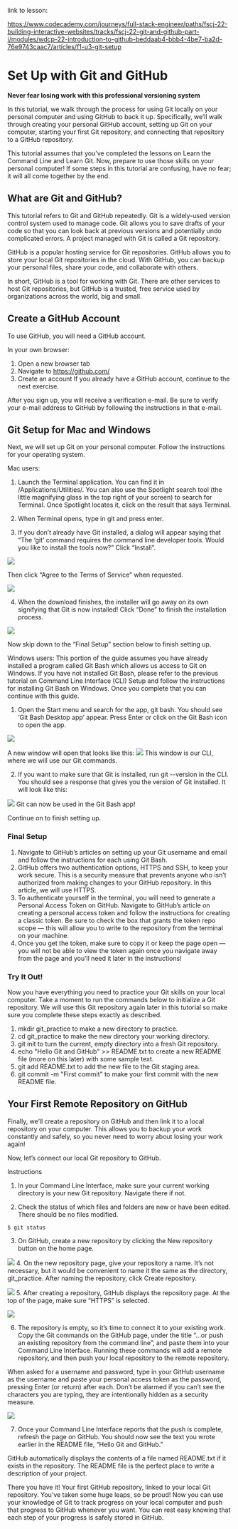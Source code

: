 link to lesson:

https://www.codecademy.com/journeys/full-stack-engineer/paths/fscj-22-building-interactive-websites/tracks/fscj-22-git-and-github-part-i/modules/wdcp-22-introduction-to-github-beddaab4-bbb4-4be7-ba2d-76e9743caac7/articles/f1-u3-git-setup

# Set Up with Git and GitHub
**Never fear losing work with this professional versioning system**

In this tutorial, we walk through the process for using Git locally on your personal computer and using GitHub to back it up. Specifically, we’ll walk through creating your personal GitHub account, setting up Git on your computer, starting your first Git repository, and connecting that repository to a GitHub repository.

This tutorial assumes that you’ve completed the lessons on Learn the Command Line and Learn Git. Now, prepare to use those skills on your personal computer! If some steps in this tutorial are confusing, have no fear; it will all come together by the end.

## What are Git and GitHub?
This tutorial refers to Git and GitHub repeatedly. Git is a widely-used version control system used to manage code. Git allows you to save drafts of your code so that you can look back at previous versions and potentially undo complicated errors. A project managed with Git is called a Git repository.

GitHub is a popular hosting service for Git repositories. GitHub allows you to store your local Git repositories in the cloud. With GitHub, you can backup your personal files, share your code, and collaborate with others.

In short, GitHub is a tool for working with Git. There are other services to host Git repositories, but GitHub is a trusted, free service used by organizations across the world, big and small.

## Create a GitHub Account
To use GitHub, you will need a GitHub account.

In your own browser:

1. Open a new browser tab
2. Navigate to https://github.com/
3. Create an account
If you already have a GitHub account, continue to the next exercise.

After you sign up, you will receive a verification e-mail. Be sure to verify your e-mail address to GitHub by following the instructions in that e-mail.

## Git Setup for Mac and Windows
Next, we will set up Git on your personal computer. Follow the instructions for your operating system.

Mac users:
1. Launch the Terminal application. You can find it in /Applications/Utilities/. You can also use the Spotlight search tool (the little magnifying glass in the top right of your screen) to search for Terminal. Once Spotlight locates it, click on the result that says Terminal.

2. When Terminal opens, type in git and press enter.

3. If you don’t already have Git installed, a dialog will appear saying that “The ‘git’ command requires the command line developer tools. Would you like to install the tools now?” Click “Install”.

![](./annotated_xcode_prompt.png)

Then click “Agree to the Terms of Service” when requested.

![](./annotated_xcode_terms.webp)

4. When the download finishes, the installer will go away on its own signifying that Git is now installed! Click “Done” to finish the installation process.


![](./annotated_xcode_finished.webp)

Now skip down to the “Final Setup” section below to finish setting up.

Windows users:
This portion of the guide assumes you have already installed a program called Git Bash which allows us access to Git on Windows. If you have not installed Git Bash, please refer to the previous tutorial on Command Line Interface (CLI) Setup and follow the instructions for installing Git Bash on Windows. Once you complete that you can continue with this guide.

1. Open the Start menu and search for the app, git bash. You should see ‘Git Bash Desktop app’ appear. Press Enter or click on the Git Bash icon to open the app.


![](./annotated_gitbash_start.webp)

A new window will open that looks like this:
![](./annotated_gitbash_shell_edited.webp)
This window is our CLI, where we will use our Git commands.

2. If you want to make sure that Git is installed, run git --version in the CLI. You should see a response that gives you the version of Git installed. It will look like this:

![](./annotated_gitbash_test_edited.webp)
Git can now be used in the Git Bash app!

Continue on to finish setting up.

### Final Setup
1. Navigate to GitHub’s articles on setting up your Git username and email and follow the instructions for each using Git Bash.
2. GitHub offers two authentication options, HTTPS and SSH, to keep your work secure. This is a security measure that prevents anyone who isn’t authorized from making changes to your GitHub repository. In this article, we will use HTTPS.
  3. To authenticate yourself in the terminal, you will need to generate a Personal Access Token on GitHub. Navigate to GitHub’s article on creating a personal access token and follow the instructions for creating a classic token. Be sure to check the box that grants the token repo scope — this will allow you to write to the repository from the terminal on your machine.
  4. Once you get the token, make sure to copy it or keep the page open — you will not be able to view the token again once you navigate away from the page and you’ll need it later in the instructions!

### Try It Out!
Now you have everything you need to practice your Git skills on your local computer. Take a moment to run the commands below to initialize a Git repository. We will use this Git repository again later in this tutorial so make sure you complete these steps exactly as described.

1. mkdir git_practice to make a new directory to practice.
2. cd git_practice to make the new directory your working directory.
3. git init to turn the current, empty directory into a fresh Git repository.
4. echo "Hello Git and GitHub" >> README.txt to create a new README file (more on this later) with some sample text.
5. git add README.txt to add the new file to the Git staging area.
6. git commit -m "First commit" to make your first commit with the new README file.

## Your First Remote Repository on GitHub

Finally, we’ll create a repository on GitHub and then link it to a local repository on your computer. This allows you to backup your work constantly and safely, so you never need to worry about losing your work again!

Now, let’s connect our local Git repository to GitHub.

Instructions
1. In your Command Line Interface, make sure your current working directory is your new Git repository. Navigate there if not.

2. Check the status of which files and folders are new or have been edited. There should be no files modified.
```
$ git status
```
3. On GitHub, create a new repository by clicking the New repository button on the home page.


![](./new_repo_button.svg)
4. On the new repository page, give your repository a name. It’s not necessary, but it would be convenient to name it the same as the directory, git_practice. After naming the repository, click Create repository.


![](./new_repo_creation.svg)
5. After creating a repository, GitHub displays the repository page. At the top of the page, make sure “HTTPS” is selected.

![](./new_repo_setup_https.svg)

6. The repository is empty, so it’s time to connect it to your existing work. Copy the Git commands on the GitHub page, under the title “…or push an existing repository from the command line”, and paste them into your Command Line Interface. Running these commands will add a remote repository, and then push your local repository to the remote repository.

When asked for a username and password, type in your GitHub username as the username and paste your personal access token as the password, pressing Enter (or return) after each. Don’t be alarmed if you can’t see the characters you are typing, they are intentionally hidden as a security measure.

![](./new_repo_setup_push.svg)

7. Once your Command Line Interface reports that the push is complete, refresh the page on GitHub. You should now see the text you wrote earlier in the README file, “Hello Git and GitHub.”

GitHub automatically displays the contents of a file named README.txt if it exists in the repository. The README file is the perfect place to write a description of your project.

There you have it! Your first GitHub repository, linked to your local Git repository. You’ve taken some huge leaps, so be proud! Now you can use your knowledge of Git to track progress on your local computer and push that progress to GitHub whenever you want. You can rest easy knowing that each step of your progress is safely stored in GitHub.

